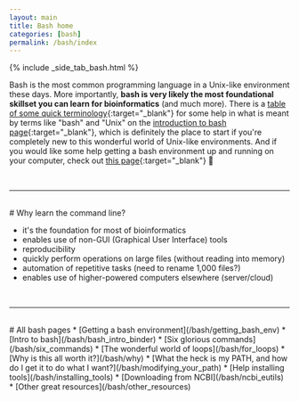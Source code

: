 ```yaml
---
layout: main
title: Bash home
categories: [bash]
permalink: /bash/index
---
```


{% include _side_tab_bash.html %}

Bash is the most common programming language in a Unix-like environment these days. More importantly, **bash is very likely the most foundational skillset you can learn for bioinformatics** (and much more). There is a [table of some quick terminology](/bash/bash_intro_binder#some-terminology){:target="_blank"} for some help in what is meant by terms like "bash" and "Unix" on the [introduction to bash page](/bash/bash_intro_binder){:target="_blank"}, which is definitely the place to start if you're completely new to this wonderful world of Unix-like environments. And if you would like some help getting a bash environment up and running on your computer, check out [this page](/bash/getting_bash_env){:target="_blank"} 🙂


<br>

---
<br>
# Why learn the command line?

*  it's the foundation for most of bioinformatics
*  enables use of non-GUI (Graphical User Interface) tools
*  reproducibility
*  quickly perform operations on large files (without reading into memory)
*  automation of repetitive tasks (need to rename 1,000 files?)
*  enables use of higher-powered computers elsewhere (server/cloud)   

<br>

---
<br>
# All bash pages
* [Getting a bash environment](/bash/getting_bash_env)
* [Intro to bash](/bash/bash_intro_binder)
* [Six glorious commands](/bash/six_commands)
* [The wonderful world of loops](/bash/for_loops)
* [Why is this all worth it?](/bash/why)
* [What the heck is my PATH, and how do I get it to do what I want?](/bash/modifying_your_path)
* [Help installing tools](/bash/installing_tools)
<!--* [Some useful one-liners](/bash/one_liners)-->
* [Downloading from NCBI](/bash/ncbi_eutils)
* [Other great resources](/bash/other_resources)


 


